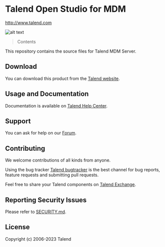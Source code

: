 # Talend Open Studio for MDM
http://www.talend.com


![alt text](https://www.talend.com/wp-content/uploads/2016/07/talend-logo.png "Talend")


> Contents

This repository contains the source files for Talend MDM Server.

## Download

You can download this product from the [Talend website](http://www.talend.com/download/talend-open-studio?qt-product_tos_download_new=4&utm_medium=communityext&utm_source=github&utm_campaign=tosmdm).


## Usage and Documentation

Documentation is available on [Talend Help Center](http://help.talend.com/).



## Support

You can ask for help on our [Forum](http://www.talend.com/services/global-technical-support).


## Contributing

We welcome contributions of all kinds from anyone.

Using the bug tracker [Talend bugtracker](http://jira.talendforge.org/) is the best channel for bug reports, feature requests and submitting pull requests.

Feel free to share your Talend components on [Talend Exchange](http://www.talendforge.org/exchange).

## Reporting Security Issues
Please refer to [SECURITY.md](./SECURITY.md).

## License

Copyright (c) 2006-2023 Talend
